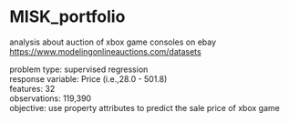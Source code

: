 # MISK_portfolio

analysis about auction of xbox game consoles on ebay  
https://www.modelingonlineauctions.com/datasets  

problem type: supervised regression  
response variable: Price (i.e.,28.0 - 501.8)  
features: 32  
observations: 119,390  
objective: use property attributes to predict the sale price of xbox game   


